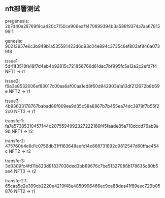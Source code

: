 
## nft部署测试

pregenesis: 2b7d40a28769f9ca420c7150ce906eaf1470899394b3a586f9374a7aa6781599 1

genesis: 90213957e6c3b949b1a535581423d6d93c04e894c3735c6ef803af846a0739f8

issue1: 5d41f3518fe18f7d4eb4b92815c721856766d61dac7bf995fc5a12a2c2efd7f4
        NFT1 -> r1

issue2: f9a3e8532006ef83017c00aa6af00aa1ed8f60d942903a1a13df212672b8b69e
        NFT2 -> r1

issue3: 4b93633178767babad86f009ee9d35c58a8867b7b455ea74dc3979f7b55f22c0
        NFT3 -> r1

transfer1: fa7a57385310457144c2075594992327222166f45faade85a718dcdd76ab9a9b
        NFT1 -> r2

transfer2: 475760b4e6d1c0756db31ff163648aefe14e868731892d9812547d60ffae454c
        NFT2 -> r2

transfer3: 3d0309fc4fd11b823d91837038ded3bb89676c7be51327086b178635c80b5ae4
        NFT3 -> r2

transfer2.1: 65caa5e2e399cb2220e4219f48e4850996466ec9ca88dea41f89eec729b05876
        NFT2 -> r1
